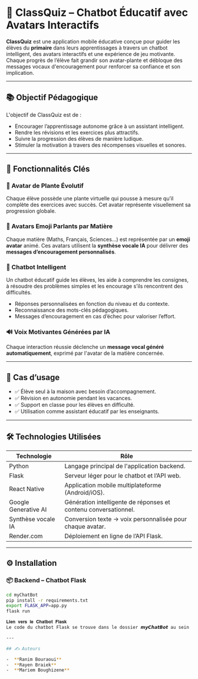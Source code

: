# 🌱 ClassQuiz – Chatbot Éducatif avec Avatars Interactifs

**ClassQuiz** est une application mobile éducative conçue pour guider les élèves du **primaire** dans leurs apprentissages à travers un chatbot intelligent, des avatars interactifs et une expérience de jeu motivante. Chaque progrès de l’élève fait grandir son avatar-plante et débloque des messages vocaux d'encouragement pour renforcer sa confiance et son implication.

---

## 📚 Objectif Pédagogique

L'objectif de ClassQuiz est de :

- Encourager l’apprentissage autonome grâce à un assistant intelligent.
- Rendre les révisions et les exercices plus attractifs.
- Suivre la progression des élèves de manière ludique.
- Stimuler la motivation à travers des récompenses visuelles et sonores.

---

## 🧠 Fonctionnalités Clés

### 🌿 Avatar de Plante Évolutif
Chaque élève possède une plante virtuelle qui pousse à mesure qu’il complète des exercices avec succès. Cet avatar représente visuellement sa progression globale.

### 📘 Avatars Emoji Parlants par Matière
Chaque matière (Maths, Français, Sciences...) est représentée par un **emoji avatar** animé. Ces avatars utilisent la **synthèse vocale IA** pour délivrer des **messages d’encouragement personnalisés**.

### 🤖 Chatbot Intelligent
Un chatbot éducatif guide les élèves, les aide à comprendre les consignes, à résoudre des problèmes simples et les encourage s’ils rencontrent des difficultés.

- Réponses personnalisées en fonction du niveau et du contexte.
- Reconnaissance des mots-clés pédagogiques.
- Messages d’encouragement en cas d’échec pour valoriser l’effort.

### 🔊 Voix Motivantes Générées par IA
Chaque interaction réussie déclenche un **message vocal généré automatiquement**, exprimé par l'avatar de la matière concernée.

---

## 🧪 Cas d’usage

- ✅ Élève seul à la maison avec besoin d’accompagnement.
- ✅ Révision en autonomie pendant les vacances.
- ✅ Support en classe pour les élèves en difficulté.
- ✅ Utilisation comme assistant éducatif par les enseignants.

---

## 🛠️ Technologies Utilisées

| Technologie           | Rôle                                                                 |
|----------------------|----------------------------------------------------------------------|
| Python               | Langage principal de l'application backend.                          |
| Flask                | Serveur léger pour le chatbot et l’API web.                          |
| React Native         | Application mobile multiplateforme (Android/iOS).                   |
| Google Generative AI | Génération intelligente de réponses et contenu conversationnel.     |
| Synthèse vocale IA   | Conversion texte → voix personnalisée pour chaque avatar.           |
| Render.com           | Déploiement en ligne de l’API Flask.                                |

---

## ⚙️ Installation

### 📦 Backend – Chatbot Flask

```bash
cd myChatBot
pip install -r requirements.txt
export FLASK_APP=app.py
flask run

𝐋𝐢𝐞𝐧 𝐯𝐞𝐫𝐬 𝐥𝐞 𝐂𝐡𝐚𝐭𝐛𝐨𝐭 𝐅𝐥𝐚𝐬𝐤
Le code du chatbot Flask se trouve dans le dossier 𝙢𝙮𝘾𝙝𝙖𝙩𝘽𝙤𝙩 au sein de ce repository. Il est conçu pour interagir avec l'application mobile et peut être testé localement en utilisant le serveur Flask. Le chatbot est également 𝙙𝙚́𝙥𝙡𝙤𝙮𝙚́ 𝙚𝙣 𝙡𝙞𝙜𝙣𝙚 𝙨𝙪𝙧 𝙍𝙚𝙣𝙙𝙚𝙧.𝙘𝙤𝙢 et peut être 𝙖𝙘𝙘𝙚𝙨𝙨𝙞𝙗𝙡𝙚 𝙖̀ 𝙡'𝙖𝙙𝙧𝙚𝙨𝙨𝙚 suivante : "𝗵𝘁𝘁𝗽𝘀://𝗰𝗵𝗮𝘁𝗯𝗼𝘁-𝟭-𝗰𝘆𝗸𝗽.𝗼𝗻𝗿𝗲𝗻𝗱𝗲𝗿.𝗰𝗼𝗺/𝘁𝗮𝗹𝗸"

---

## ✍️ Auteurs

-  **Ranim Bouraoui**
-  **Rayen Braiek**
-  **Mariem Boughizene**
